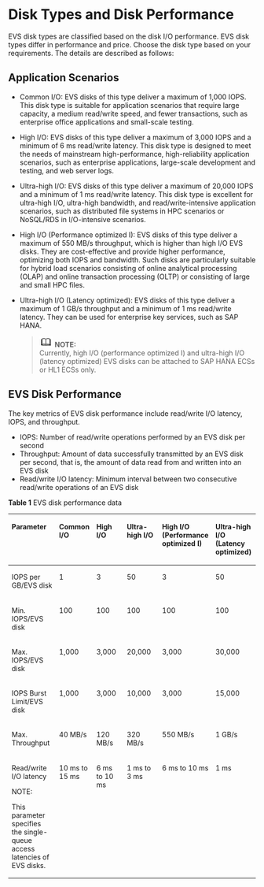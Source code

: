 # Disk Types and Disk Performance<a name="en-us_topic_0014580744"></a>

EVS disk types are classified based on the disk I/O performance. EVS disk types differ in performance and price. Choose the disk type based on your requirements. The details are described as follows:

## Application Scenarios<a name="section44708501163538"></a>

-   Common I/O: EVS disks of this type deliver a maximum of 1,000 IOPS. This disk type is suitable for application scenarios that require large capacity, a medium read/write speed, and fewer transactions, such as enterprise office applications and small-scale testing.
-   High I/O: EVS disks of this type deliver a maximum of 3,000 IOPS and a minimum of 6 ms read/write latency. This disk type is designed to meet the needs of mainstream high-performance, high-reliability application scenarios, such as enterprise applications, large-scale development and testing, and web server logs.
-   Ultra-high I/O: EVS disks of this type deliver a maximum of 20,000 IOPS and a minimum of 1 ms read/write latency. This disk type is excellent for ultra-high I/O, ultra-high bandwidth, and read/write-intensive application scenarios, such as distributed file systems in HPC scenarios or NoSQL/RDS in I/O-intensive scenarios.
-   High I/O \(Performance optimized I\): EVS disks of this type deliver a maximum of 550 MB/s throughput, which is higher than high I/O EVS disks. They are cost-effective and provide higher performance, optimizing both IOPS and bandwidth. Such disks are particularly suitable for hybrid load scenarios consisting of online analytical processing \(OLAP\) and online transaction processing \(OLTP\) or consisting of large and small HPC files.
-   Ultra-high I/O \(Latency optimized\): EVS disks of this type deliver a maximum of 1 GB/s throughput and a minimum of 1 ms read/write latency. They can be used for enterprise key services, such as SAP HANA.

    >![](public_sys-resources/icon-note.gif) **NOTE:**   
    >Currently, high I/O \(performance optimized I\) and ultra-high I/O \(latency optimized\) EVS disks can be attached to SAP HANA ECSs or HL1 ECSs only.  


## EVS Disk Performance<a name="section60833190213531"></a>

The key metrics of EVS disk performance include read/write I/O latency, IOPS, and throughput.

-   IOPS: Number of read/write operations performed by an EVS disk per second
-   Throughput: Amount of data successfully transmitted by an EVS disk per second, that is, the amount of data read from and written into an EVS disk
-   Read/write I/O latency: Minimum interval between two consecutive read/write operations of an EVS disk

**Table  1**  EVS disk performance data

<a name="table34437110213531"></a>
<table><thead align="left"><tr id="row5595843213531"><th class="cellrowborder" valign="top" width="19.740000000000002%" id="mcps1.2.7.1.1"><p id="p11059827213531"><a name="p11059827213531"></a><a name="p11059827213531"></a>Parameter</p>
</th>
<th class="cellrowborder" valign="top" width="14.840000000000003%" id="mcps1.2.7.1.2"><p id="p23430785213531"><a name="p23430785213531"></a><a name="p23430785213531"></a>Common I/O</p>
</th>
<th class="cellrowborder" valign="top" width="13.150000000000004%" id="mcps1.2.7.1.3"><p id="p18845436213531"><a name="p18845436213531"></a><a name="p18845436213531"></a>High I/O</p>
</th>
<th class="cellrowborder" valign="top" width="15.230000000000002%" id="mcps1.2.7.1.4"><p id="p50085323213531"><a name="p50085323213531"></a><a name="p50085323213531"></a>Ultra-high I/O</p>
</th>
<th class="cellrowborder" valign="top" width="19.180000000000003%" id="mcps1.2.7.1.5"><p id="p30379351213531"><a name="p30379351213531"></a><a name="p30379351213531"></a>High I/O (Performance optimized I)</p>
</th>
<th class="cellrowborder" valign="top" width="17.860000000000003%" id="mcps1.2.7.1.6"><p id="p44808327213531"><a name="p44808327213531"></a><a name="p44808327213531"></a>Ultra-high I/O (Latency optimized)</p>
</th>
</tr>
</thead>
<tbody><tr id="row47459901213531"><td class="cellrowborder" valign="top" width="19.740000000000002%" headers="mcps1.2.7.1.1 "><p id="p50610164213531"><a name="p50610164213531"></a><a name="p50610164213531"></a>IOPS per GB/EVS disk</p>
</td>
<td class="cellrowborder" valign="top" width="14.840000000000003%" headers="mcps1.2.7.1.2 "><p id="p5782658213531"><a name="p5782658213531"></a><a name="p5782658213531"></a>1</p>
</td>
<td class="cellrowborder" valign="top" width="13.150000000000004%" headers="mcps1.2.7.1.3 "><p id="p65742164213531"><a name="p65742164213531"></a><a name="p65742164213531"></a>3</p>
</td>
<td class="cellrowborder" valign="top" width="15.230000000000002%" headers="mcps1.2.7.1.4 "><p id="p10309230213531"><a name="p10309230213531"></a><a name="p10309230213531"></a>50</p>
</td>
<td class="cellrowborder" valign="top" width="19.180000000000003%" headers="mcps1.2.7.1.5 "><p id="p29741339213531"><a name="p29741339213531"></a><a name="p29741339213531"></a>3</p>
</td>
<td class="cellrowborder" valign="top" width="17.860000000000003%" headers="mcps1.2.7.1.6 "><p id="p60238248213531"><a name="p60238248213531"></a><a name="p60238248213531"></a>50</p>
</td>
</tr>
<tr id="row53970869213531"><td class="cellrowborder" valign="top" width="19.740000000000002%" headers="mcps1.2.7.1.1 "><p id="p24485931213531"><a name="p24485931213531"></a><a name="p24485931213531"></a>Min. IOPS/EVS disk</p>
</td>
<td class="cellrowborder" valign="top" width="14.840000000000003%" headers="mcps1.2.7.1.2 "><p id="p37203360213531"><a name="p37203360213531"></a><a name="p37203360213531"></a>100</p>
</td>
<td class="cellrowborder" valign="top" width="13.150000000000004%" headers="mcps1.2.7.1.3 "><p id="p60682161213531"><a name="p60682161213531"></a><a name="p60682161213531"></a>100</p>
</td>
<td class="cellrowborder" valign="top" width="15.230000000000002%" headers="mcps1.2.7.1.4 "><p id="p16308040213531"><a name="p16308040213531"></a><a name="p16308040213531"></a>100</p>
</td>
<td class="cellrowborder" valign="top" width="19.180000000000003%" headers="mcps1.2.7.1.5 "><p id="p45882826213531"><a name="p45882826213531"></a><a name="p45882826213531"></a>100</p>
</td>
<td class="cellrowborder" valign="top" width="17.860000000000003%" headers="mcps1.2.7.1.6 "><p id="p25521441213531"><a name="p25521441213531"></a><a name="p25521441213531"></a>100</p>
</td>
</tr>
<tr id="row28446705213531"><td class="cellrowborder" valign="top" width="19.740000000000002%" headers="mcps1.2.7.1.1 "><p id="p15975777213531"><a name="p15975777213531"></a><a name="p15975777213531"></a>Max. IOPS/EVS disk</p>
</td>
<td class="cellrowborder" valign="top" width="14.840000000000003%" headers="mcps1.2.7.1.2 "><p id="p18969562213531"><a name="p18969562213531"></a><a name="p18969562213531"></a>1,000</p>
</td>
<td class="cellrowborder" valign="top" width="13.150000000000004%" headers="mcps1.2.7.1.3 "><p id="p60139588213531"><a name="p60139588213531"></a><a name="p60139588213531"></a>3,000</p>
</td>
<td class="cellrowborder" valign="top" width="15.230000000000002%" headers="mcps1.2.7.1.4 "><p id="p39468487213531"><a name="p39468487213531"></a><a name="p39468487213531"></a>20,000</p>
</td>
<td class="cellrowborder" valign="top" width="19.180000000000003%" headers="mcps1.2.7.1.5 "><p id="p42830858213531"><a name="p42830858213531"></a><a name="p42830858213531"></a>3,000</p>
</td>
<td class="cellrowborder" valign="top" width="17.860000000000003%" headers="mcps1.2.7.1.6 "><p id="p46747445213531"><a name="p46747445213531"></a><a name="p46747445213531"></a>30,000</p>
</td>
</tr>
<tr id="row56734862213531"><td class="cellrowborder" valign="top" width="19.740000000000002%" headers="mcps1.2.7.1.1 "><p id="p54693757213531"><a name="p54693757213531"></a><a name="p54693757213531"></a>IOPS Burst Limit/EVS disk</p>
</td>
<td class="cellrowborder" valign="top" width="14.840000000000003%" headers="mcps1.2.7.1.2 "><p id="p1009300213531"><a name="p1009300213531"></a><a name="p1009300213531"></a>1,000</p>
</td>
<td class="cellrowborder" valign="top" width="13.150000000000004%" headers="mcps1.2.7.1.3 "><p id="p14644496213531"><a name="p14644496213531"></a><a name="p14644496213531"></a>3,000</p>
</td>
<td class="cellrowborder" valign="top" width="15.230000000000002%" headers="mcps1.2.7.1.4 "><p id="p45353561213531"><a name="p45353561213531"></a><a name="p45353561213531"></a>10,000</p>
</td>
<td class="cellrowborder" valign="top" width="19.180000000000003%" headers="mcps1.2.7.1.5 "><p id="p49759830213531"><a name="p49759830213531"></a><a name="p49759830213531"></a>3,000</p>
</td>
<td class="cellrowborder" valign="top" width="17.860000000000003%" headers="mcps1.2.7.1.6 "><p id="p4014448213531"><a name="p4014448213531"></a><a name="p4014448213531"></a>15,000</p>
</td>
</tr>
<tr id="row60726385213531"><td class="cellrowborder" valign="top" width="19.740000000000002%" headers="mcps1.2.7.1.1 "><p id="p40851714213531"><a name="p40851714213531"></a><a name="p40851714213531"></a>Max. Throughput</p>
</td>
<td class="cellrowborder" valign="top" width="14.840000000000003%" headers="mcps1.2.7.1.2 "><p id="p20654562213531"><a name="p20654562213531"></a><a name="p20654562213531"></a>40 MB/s</p>
</td>
<td class="cellrowborder" valign="top" width="13.150000000000004%" headers="mcps1.2.7.1.3 "><p id="p62406843213531"><a name="p62406843213531"></a><a name="p62406843213531"></a>120 MB/s</p>
</td>
<td class="cellrowborder" valign="top" width="15.230000000000002%" headers="mcps1.2.7.1.4 "><p id="p21789492213531"><a name="p21789492213531"></a><a name="p21789492213531"></a>320 MB/s</p>
</td>
<td class="cellrowborder" valign="top" width="19.180000000000003%" headers="mcps1.2.7.1.5 "><p id="p20118389213531"><a name="p20118389213531"></a><a name="p20118389213531"></a>550 MB/s</p>
</td>
<td class="cellrowborder" valign="top" width="17.860000000000003%" headers="mcps1.2.7.1.6 "><p id="p18976807213531"><a name="p18976807213531"></a><a name="p18976807213531"></a>1 GB/s</p>
</td>
</tr>
<tr id="row28952840213531"><td class="cellrowborder" valign="top" width="19.740000000000002%" headers="mcps1.2.7.1.1 "><p id="p9666559213531"><a name="p9666559213531"></a><a name="p9666559213531"></a>Read/write I/O latency</p>
<div class="note" id="note157542404113"><a name="note157542404113"></a><a name="note157542404113"></a><span class="notetitle"> NOTE: </span><div class="notebody"><p id="p5754840101115"><a name="p5754840101115"></a><a name="p5754840101115"></a>This parameter specifies the single-queue access latencies of EVS disks.</p>
</div></div>
</td>
<td class="cellrowborder" valign="top" width="14.840000000000003%" headers="mcps1.2.7.1.2 "><p id="p44793825213531"><a name="p44793825213531"></a><a name="p44793825213531"></a>10 ms to 15 ms</p>
</td>
<td class="cellrowborder" valign="top" width="13.150000000000004%" headers="mcps1.2.7.1.3 "><p id="p4421232213531"><a name="p4421232213531"></a><a name="p4421232213531"></a>6 ms to 10 ms</p>
</td>
<td class="cellrowborder" valign="top" width="15.230000000000002%" headers="mcps1.2.7.1.4 "><p id="p22575507213531"><a name="p22575507213531"></a><a name="p22575507213531"></a>1 ms to 3 ms</p>
</td>
<td class="cellrowborder" valign="top" width="19.180000000000003%" headers="mcps1.2.7.1.5 "><p id="p16676787213531"><a name="p16676787213531"></a><a name="p16676787213531"></a>6 ms to 10 ms</p>
</td>
<td class="cellrowborder" valign="top" width="17.860000000000003%" headers="mcps1.2.7.1.6 "><p id="p8642487213531"><a name="p8642487213531"></a><a name="p8642487213531"></a>1 ms</p>
</td>
</tr>
</tbody>
</table>

